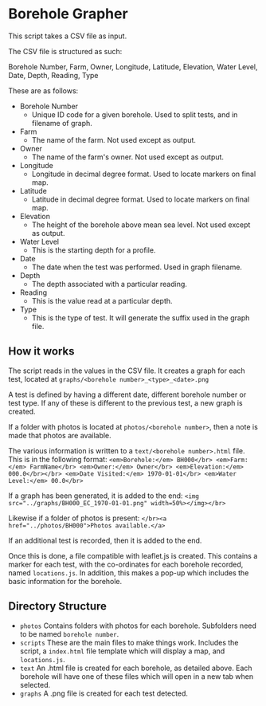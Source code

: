 # Borehole Grapher

This script takes a CSV file as input.

The CSV file is structured as such:

Borehole Number,	Farm,	Owner,	Longitude,	Latitude,	Elevation,	Water Level,	Date,	Depth,	Reading,	Type

These are as follows:

* Borehole Number
  - Unique ID code for a given borehole. Used to split tests, and in filename of graph.
* Farm
  - The name of the farm. Not used except as output.
* Owner
  - The name of the farm's owner. Not used except as output.
* Longitude
  - Longitude in decimal degree format. Used to locate markers on final map.
* Latitude
  - Latitude in decimal degree format. Used to locate markers on final map.
* Elevation
  - The height of the borehole above mean sea level. Not used except as output.
* Water Level
  - This is the starting depth for a profile.
* Date
  - The date when the test was performed. Used in graph filename.
* Depth
  - The depth associated with a particular reading.
* Reading
  - This is the value read at a particular depth.
* Type
  - This is the type of test. It will generate the suffix used in the graph file.

##  How it works
The script reads in the values in the CSV file.
It creates a graph for each test, located at `graphs/<borehole number>_<type>_<date>.png`

A test is defined by having a different date, different borehole number or test type.
If any of these is different to the previous test, a new graph is created.

If a folder with photos is located at `photos/<borehole number>`, then a note is made that photos are available.

The various information is written to a `text/<borehole number>.html` file.
This is in the following format:
`<em>Borehole:</em> BH000</br>
<em>Farm:</em> FarmName</br>
<em>Owner:</em> Owner</br>
<em>Elevation:</em> 000.0</br></br>
<em>Date Visited:</em> 1970-01-01</br>
<em>Water Level:</em> 00.0</br>`

If a graph has been generated, it is added to the end:
`<img src="../graphs/BH000_EC_1970-01-01.png" width=50%></img></br>`

Likewise if a folder of photos is present:
`</br><a href="../photos/BH000">Photos available.</a>`

If an additional test is recorded, then it is added to the end.

Once this is done, a file compatible with leaflet.js is created.
This contains a marker for each test, with the co-ordinates for each borehole recorded, named `locations.js`.
In addition, this makes a pop-up which includes the basic information for the borehole.

##  Directory Structure

* `photos`
Contains folders with photos for each borehole. Subfolders need to be named `borehole number`.
* `scripts`
These are the main files to make things work. Includes the script, a `index.html` file template which will display a map, and `locations.js`.
* `text`
An .html file is created for each borehole, as detailed above. Each borehole will have one of these files which will open in a new tab when selected.
* `graphs`
A .png file is created for each test detected.
